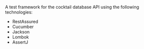 A test framework for the cocktail database API using the following technologies:

* RestAssured
* Cucumber
* Jackson
* Lombok
* AssertJ
